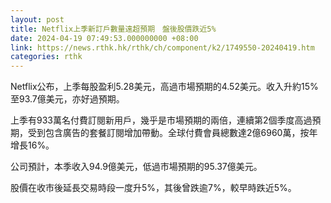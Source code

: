 ```yaml
---
layout: post
title: Netflix上季新訂戶數量遠超預期　盤後股價跌近5%
date: 2024-04-19 07:49:53.000000000 +08:00
link: https://news.rthk.hk/rthk/ch/component/k2/1749550-20240419.htm
categories: rthk
---
```


Netflix公布，上季每股盈利5.28美元，高過市場預期的4.52美元。收入升約15%至93.7億美元，亦好過預期。

上季有933萬名付費訂閱新用戶，幾乎是市場預期的兩倍，連續第2個季度高過預期，受到包含廣告的套餐訂閱增加帶動。全球付費會員總數達2億6960萬，按年增長16%。

公司預計，本季收入94.9億美元，低過市場預期的95.37億美元。

股價在收市後延長交易時段一度升5%，其後曾跌逾7%，較早時跌近5%。
